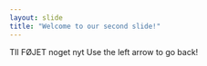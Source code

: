 ```yaml
---
layout: slide
title: "Welcome to our second slide!"
---
```

TIl FØJET noget nyt
Use the left arrow to go back!
